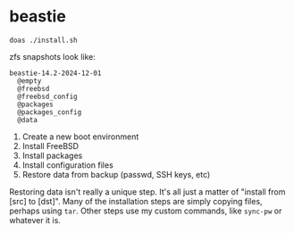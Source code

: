 # beastie

`doas ./install.sh`

zfs snapshots look like:

```
beastie-14.2-2024-12-01
  @empty
  @freebsd
  @freebsd_config
  @packages
  @packages_config
  @data
```
1. Create a new boot environment
2. Install FreeBSD
3. Install packages
4. Install configuration files
5. Restore data from backup (passwd, SSH keys, etc)

Restoring data isn't really a unique step.
It's all just a matter of "install from [src] to [dst]".
Many of the installation steps are simply copying files, perhaps using `tar`.
Other steps use my custom commands, like `sync-pw` or whatever it is.

